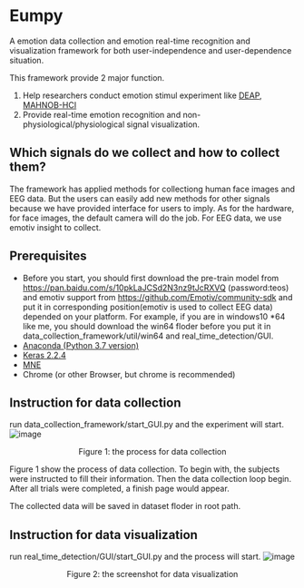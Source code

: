 # Eumpy
A emotion data collection and emotion real-time recognition and visualization framework for both user-independence and user-dependence situation.

This framework provide 2 major function.
1. Help researchers conduct emotion stimul experiment like [DEAP](http://www.eecs.qmul.ac.uk/mmv/datasets/deap/), [MAHNOB-HCI](https://mahnob-db.eu/hci-tagging/)
2. Provide real-time emotion recognition and non-physiological/physiological signal visualization.

## Which signals do we collect and how to collect them?
The framework has applied methods for collectiong human face images and EEG data. But the users can easily add new methods for other signals because we have provided interface for users to imply. As for the hardware, for face images, the default camera will do the job. For EEG data, we use emotiv insight to collect.

## Prerequisites
- Before you start, you should first download the pre-train model from https://pan.baidu.com/s/10pkLaJCSd2N3nz9tJcRXVQ (password:teos) and emotiv support from https://github.com/Emotiv/community-sdk and put it in corresponding position(emotiv is used to collect EEG data) depended on your platform. For example, if you are in windows10 *64 like me, you should download the win64 floder before you put it in data_collection_framework/util/win64 and real_time_detection/GUI.
- [Anaconda (Python 3.7 version)](https://www.anaconda.com/download/#windows)
- [Keras 2.2.4](https://pypi.org/project/Keras/)
- [MNE](https://www.martinos.org/mne/stable/install_mne_python.html)
- Chrome (or other Browser, but chrome is recommended)

## Instruction for data collection
run data_collection_framework/start_GUI.py and the experiment will start.
![image](https://github.com/yongruihuang/Eumpy/blob/master/image/Figure1.png)
<p align="center">Figure 1: the process for data collection</p>

Figure 1 show the process of data collection. To begin with, the subjects were instructed to fill their information. Then the data collection loop begin. After all trials were completed, a finish page would appear. 

The collected data will be saved in dataset floder in root path.

## Instruction for data visualization
run real_time_detection/GUI/start_GUI.py and the process will start.
![image](https://github.com/yongruihuang/Eumpy/blob/master/image/Figure2.png)
<p align="center">Figure 2: the screenshot for data visualization</p>

